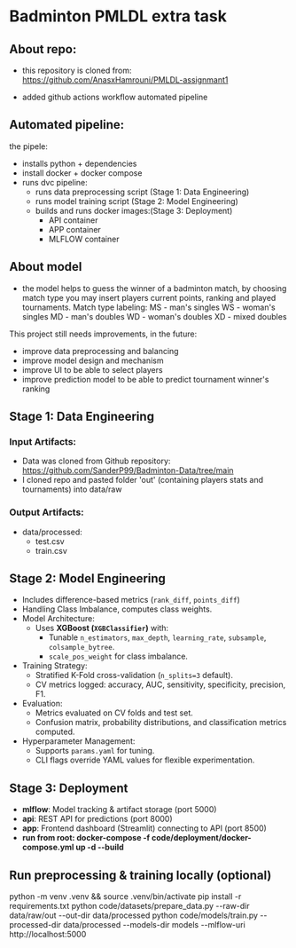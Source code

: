 # Badminton PMLDL extra task

## About repo:
- this repository is cloned from: https://github.com/AnasxHamrouni/PMLDL-assignmant1
+ added github actions workflow automated pipeline

## Automated pipeline:
the pipele:
- installs python + dependencies 
- install docker + docker  compose
- runs dvc pipeline:
   - runs data preprocessing script (Stage 1: Data Engineering)
   - runs model training script (Stage 2: Model Engineering)
   - builds and runs docker images:(Stage 3: Deployment)
      - API container
      - APP container
      - MLFLOW container

## About model
- the model helps to guess the winner of a badminton match, by choosing match type you may insert players current points, ranking and played tournaments.
Match type labeling:
MS - man's singles
WS - woman's singles
MD - man's doubles
WD - woman's doubles
XD - mixed doubles

This project still needs improvements, in the future:
- improve data preprocessing and balancing
- improve model design and mechanism
- improve UI to be able to select players
- improve prediction model to be able to predict tournament winner's ranking

## Stage 1: Data Engineering
### Input Artifacts: 
- Data was cloned from Github repository: https://github.com/SanderP99/Badminton-Data/tree/main
- I cloned repo and pasted folder 'out' (containing players stats and tournaments) into data/raw
### Output Artifacts: 
- data/processed:
   - test.csv
   - train.csv

## Stage 2: Model Engineering
- Includes difference-based metrics (`rank_diff`, `points_diff`)
- Handling Class Imbalance, computes class weights.
- Model Architecture:
   - Uses **XGBoost (`XGBClassifier`)** with:
      - Tunable `n_estimators`, `max_depth`, `learning_rate`, `subsample`, `colsample_bytree`.
      - `scale_pos_weight` for class imbalance.
- Training Strategy:
   - Stratified K-Fold cross-validation (`n_splits=3` default).
   - CV metrics logged: accuracy, AUC, sensitivity, specificity, precision, F1.
- Evaluation:
   - Metrics evaluated on CV folds and test set.
   - Confusion matrix, probability distributions, and classification metrics computed.
- Hyperparameter Management:
   - Supports `params.yaml` for tuning.
   - CLI flags override YAML values for flexible experimentation.

## Stage 3: Deployment
- **mlflow**: Model tracking & artifact storage (port 5000)  
- **api**: REST API for predictions (port 8000)  
- **app**: Frontend dashboard (Streamlit) connecting to API (port 8500) 
- **run from root: docker-compose -f code/deployment/docker-compose.yml up -d --build**


## Run preprocessing & training locally (optional)
python -m venv .venv && source .venv/bin/activate
pip install -r requirements.txt
python code/datasets/prepare_data.py --raw-dir data/raw/out --out-dir data/processed
python code/models/train.py --processed-dir data/processed --models-dir models --mlflow-uri http://localhost:5000
